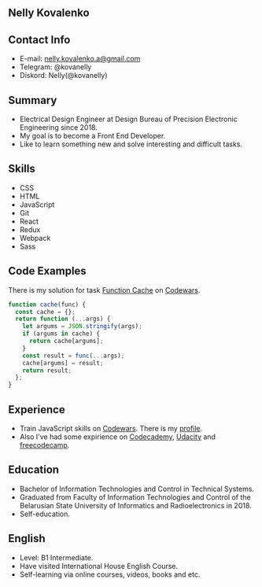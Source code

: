 ## Nelly Kovalenko

## Contact Info
* E-mail: nelly.kovalenko.a@gmail.com
* Telegram: @kovanelly
* Diskord: Nelly(@kovanelly)

## Summary

* Electrical Design Engineer at Design Bureau of Precision Electronic Engineering since 2018.
* My goal is to become a Front End Developer. 
* Like to learn something new and solve interesting and difficult tasks. 

## Skills

* CSS
* HTML
* JavaScript
* Git
* React
* Redux
* Webpack
* Sass

## Code Examples

There is my solution for task [Function Cache](https://www.codewars.com/kata/525481903700c1a1ff0000e1) on [Codewars](https://www.codewars.com/). 

```javascript
function cache(func) {
  const cache = {};
  return function (...args) {
    let argums = JSON.stringify(args);
    if (argums in cache) {
      return cache[argums];
    }
    const result = func(...args);
    cache[argums] = result;
    return result;
  };
}
```
## Experience 

* Train JavaScript skills on [Codewars](https://www.codewars.com/). There is my [profile](https://www.codewars.com/users/kovanelly/).
* Also I've had some expirience on [Codecademy](https://www.codecademy.com), [Udacity](https://www.udacity.com) and [freecodecamp](https://www.freecodecamp.org/). 

## Education

* Bachelor of Information Technologies and Control in Technical Systems.
* Graduated from Faculty of Information Technologies and Control of the Belarusian State University of Informatics and Radioelectronics in 2018. 
* Self-education.

## English

* Level: B1 Intermediate.
* Have visited International House English Course.
* Self-learning via online courses, videos, books and etc.

